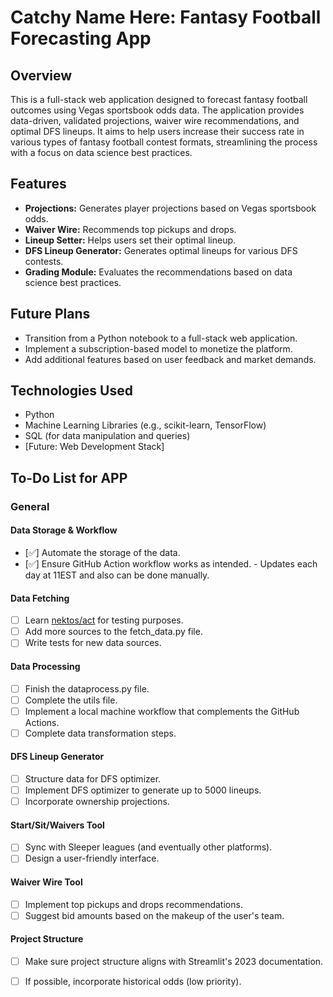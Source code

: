 # Catchy Name Here: Fantasy Football Forecasting App

## Overview
This is a full-stack web application designed to forecast fantasy football outcomes using Vegas sportsbook odds data. The application provides data-driven, validated projections, waiver wire recommendations, and optimal DFS lineups. It aims to help users increase their success rate in various types of fantasy football contest formats, streamlining the process with a focus on data science best practices.

## Features
- **Projections:** Generates player projections based on Vegas sportsbook odds.
- **Waiver Wire:** Recommends top pickups and drops.
- **Lineup Setter:** Helps users set their optimal lineup.
- **DFS Lineup Generator:** Generates optimal lineups for various DFS contests.
- **Grading Module:** Evaluates the recommendations based on data science best practices.

## Future Plans
- Transition from a Python notebook to a full-stack web application.
- Implement a subscription-based model to monetize the platform.
- Add additional features based on user feedback and market demands.

## Technologies Used
- Python
- Machine Learning Libraries (e.g., scikit-learn, TensorFlow)
- SQL (for data manipulation and queries)
- [Future: Web Development Stack]

## To-Do List for APP
### General
#### Data Storage & Workflow
- [✅] Automate the storage of the data.
- [✅] Ensure GitHub Action workflow works as intended. - Updates each day at 11EST and also can be done manually.
#### Data Fetching
- [ ] Learn [nektos/act](https://github.com/nektos/act) for testing purposes.
- [ ] Add more sources to the fetch_data.py file.
- [ ] Write tests for new data sources.
#### Data Processing
- [ ] Finish the dataprocess.py file.
- [ ] Complete the utils file.
- [ ] Implement a local machine workflow that complements the GitHub Actions.
- [ ] Complete data transformation steps.
#### DFS Lineup Generator
- [ ] Structure data for DFS optimizer.
- [ ] Implement DFS optimizer to generate up to 5000 lineups.
- [ ] Incorporate ownership projections.
#### Start/Sit/Waivers Tool
- [ ] Sync with Sleeper leagues (and eventually other platforms).
- [ ] Design a user-friendly interface.
#### Waiver Wire Tool
- [ ] Implement top pickups and drops recommendations.
- [ ] Suggest bid amounts based on the makeup of the user's team.
#### Project Structure
- [ ] Make sure project structure aligns with Streamlit's 2023 documentation.
- [ ] If possible, incorporate historical odds (low priority).

